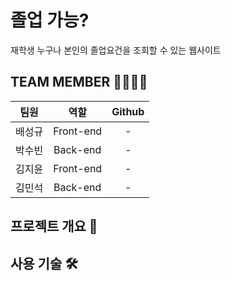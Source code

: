 # 졸업 가능?
재학생 누구나 본인의 졸업요건을 조회할 수 있는 웹사이트
## TEAM MEMBER 👨‍👨‍👧‍👧
| 팀원 | 역할 | Github | 
|:---:|:---:|:---:| 
| 배성규 | Front-end | - | 
| 박수빈 | Back-end | - |
| 김지윤 | Front-end | - |
| 김민석 | Back-end | - |
## 프로젝트 개요 👀


## 사용 기술 🛠️
